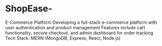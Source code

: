 # ShopEase-
 E-Commerce Platform
Developing a full-stack e-commerce platform with user authentication and product management
Features include cart functionality, secure checkout, and admin dashboard for order tracking
Tech Stack: MERN (MongoDB, Express, React, Node.js)
